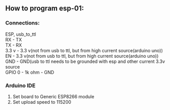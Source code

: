 ## How to program esp-01:
### Connections:
ESP, usb_to_ttl<br/>
RX - TX<br/>
TX - RX<br/>
3.3 v - 3.3 v(not from usb to ttl, but from high current source(arduino uno))<br/>
EN - 3.3 v(not from usb to ttl, but from high current source(arduino uno))<br/>
GND - GND(usb to ttl needs to be grounded with esp and other current 3.3v source<br/>
GPIO 0 - 1k ohm - GND<br/>

### Arduino IDE
1. Set board to Generic ESP8266 module
2. Set upload speed to 115200
